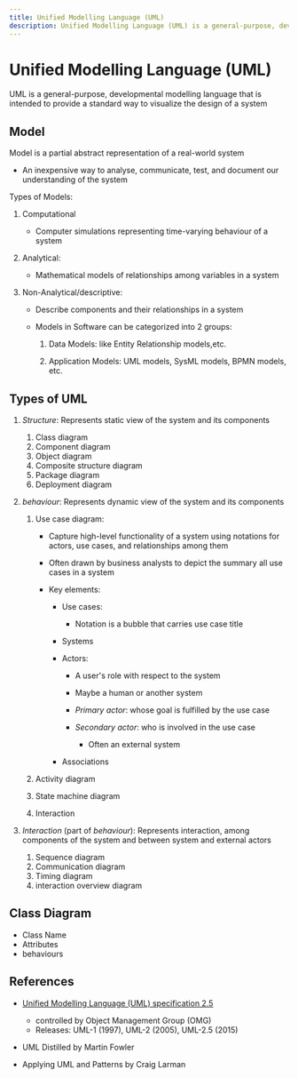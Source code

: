 ```yaml
---
title: Unified Modelling Language (UML)
description: Unified Modelling Language (UML) is a general-purpose, developmental modelling language
---
```


# Unified Modelling Language (UML)

UML is a general-purpose, developmental modelling language that is intended to provide a standard way to visualize the design of a system

## Model

Model is a partial abstract representation of a real-world system

- An inexpensive way to analyse, communicate, test, and document our understanding of the system

Types of Models:

1. Computational

   - Computer simulations representing time-varying behaviour of a system

2. Analytical:

   - Mathematical models of relationships among variables in a system

3. Non-Analytical/descriptive:

   - Describe components and their relationships in a system

   - Models in Software can be categorized into 2 groups:

     1. Data Models: like Entity Relationship models,etc.

     2. Application Models: UML models, SysML models, BPMN models, etc.

## Types of UML

1. _Structure_: Represents static view of the system and its components

   1. Class diagram
   2. Component diagram
   3. Object diagram
   4. Composite structure diagram
   5. Package diagram
   6. Deployment diagram

2. _behaviour_: Represents dynamic view of the system and its components

   1. Use case diagram:

      - Capture high-level functionality of a system using notations for actors, use cases, and relationships among them

      - Often drawn by business analysts to depict the summary all use cases in a system

      - Key elements:

        - Use cases:

          - Notation is a bubble that carries use case title

        - Systems
        - Actors:

          - A user's role with respect to the system
          - Maybe a human or another system
          - _Primary actor_: whose goal is fulfilled by the use case

          - _Secondary actor_: who is involved in the use case

            - Often an external system

        - Associations

   2. Activity diagram
   3. State machine diagram
   4. Interaction

3. _Interaction_ (part of _behaviour_): Represents interaction, among components of the system and between system and external actors

   1. Sequence diagram
   2. Communication diagram
   3. Timing diagram
   4. interaction overview diagram

## Class Diagram

- Class Name
- Attributes
- behaviours

## References

- [Unified Modelling Language (UML) specification 2.5](https://www.omg.org/spec/UML/)

  - controlled by Object Management Group (OMG)
  - Releases: UML-1 (1997), UML-2 (2005), UML-2.5 (2015)

- UML Distilled by Martin Fowler

- Applying UML and Patterns by Craig Larman

